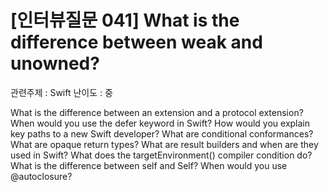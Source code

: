 # [인터뷰질문 041] What is the difference between weak and unowned?
관련주제 : Swift
난이도 : 중





What is the difference between an extension and a protocol extension?
When would you use the defer keyword in Swift?
How would you explain key paths to a new Swift developer?
What are conditional conformances?
What are opaque return types?
What are result builders and when are they used in Swift?
What does the targetEnvironment() compiler condition do?
What is the difference between self and Self?
When would you use @autoclosure?

